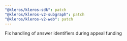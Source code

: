 ```yaml
---
"@kleros/kleros-sdk": patch
"@kleros/kleros-v2-subgraph": patch
"@kleros/kleros-v2-web": patch
---
```


Fix handling of answer identifiers during appeal funding
